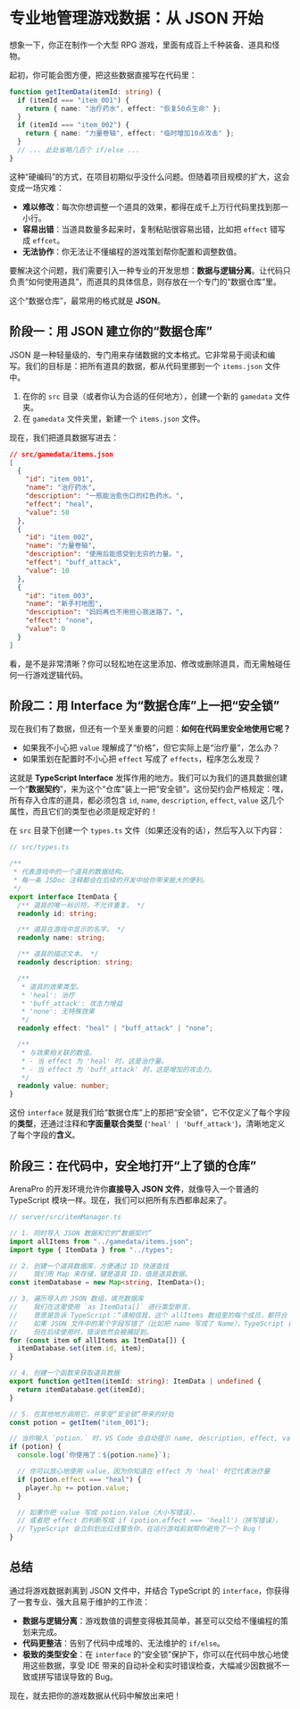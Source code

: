 # 专业地管理游戏数据：从 JSON 开始

想象一下，你正在制作一个大型 RPG 游戏，里面有成百上千种装备、道具和怪物。

起初，你可能会图方便，把这些数据直接写在代码里：

```typescript
function getItemData(itemId: string) {
  if (itemId === "item_001") {
    return { name: "治疗药水", effect: "恢复50点生命" };
  }
  if (itemId === "item_002") {
    return { name: "力量卷轴", effect: "临时增加10点攻击" };
  }
  // ... 此处省略几百个 if/else ...
}
```

这种“硬编码”的方式，在项目初期似乎没什么问题。但随着项目规模的扩大，这会变成一场灾难：

- **难以修改**：每次你想调整一个道具的效果，都得在成千上万行代码里找到那一小行。
- **容易出错**：当道具数量多起来时，复制粘贴很容易出错，比如把 `effect` 错写成 `effcet`。
- **无法协作**：你无法让不懂编程的游戏策划帮你配置和调整数值。

要解决这个问题，我们需要引入一种专业的开发思想：**数据与逻辑分离**。让代码只负责“如何使用道具”，而道具的具体信息，则存放在一个专门的“数据仓库”里。

这个“数据仓库”，最常用的格式就是 **JSON**。

## 阶段一：用 JSON 建立你的“数据仓库”

JSON 是一种轻量级的、专门用来存储数据的文本格式。它非常易于阅读和编写。我们的目标是：把所有道具的数据，都从代码里挪到一个 `items.json` 文件中。

1.  在你的 `src` 目录（或者你认为合适的任何地方），创建一个新的 `gamedata` 文件夹。
2.  在 `gamedata` 文件夹里，新建一个 `items.json` 文件。

现在，我们把道具数据写进去：

```json
// src/gamedata/items.json
[
  {
    "id": "item_001",
    "name": "治疗药水",
    "description": "一瓶能治愈伤口的红色药水。",
    "effect": "heal",
    "value": 50
  },
  {
    "id": "item_002",
    "name": "力量卷轴",
    "description": "使用后能感受到无穷的力量。",
    "effect": "buff_attack",
    "value": 10
  },
  {
    "id": "item_003",
    "name": "新手村地图",
    "description": "妈妈再也不用担心我迷路了。",
    "effect": "none",
    "value": 0
  }
]
```

看，是不是非常清晰？你可以轻松地在这里添加、修改或删除道具，而无需触碰任何一行游戏逻辑代码。

## 阶段二：用 Interface 为“数据仓库”上一把“安全锁”

现在我们有了数据，但还有一个至关重要的问题：**如何在代码里安全地使用它呢？**

- 如果我不小心把 `value` 理解成了“价格”，但它实际上是“治疗量”，怎么办？
- 如果策划在配置时不小心把 `effect` 写成了 `effects`，程序怎么发现？

这就是 **TypeScript Interface** 发挥作用的地方。我们可以为我们的道具数据创建一个“**数据契约**”，来为这个“仓库”装上一把“安全锁”。这份契约会严格规定：嘿，所有存入仓库的道具，都必须包含 `id`, `name`, `description`, `effect`, `value` 这几个属性，而且它们的类型也必须是规定好的！

在 `src` 目录下创建一个 `types.ts` 文件（如果还没有的话），然后写入以下内容：

```typescript
// src/types.ts

/**
 * 代表游戏中的一个道具的数据结构。
 * 每一条 JSDoc 注释都会在后续的开发中给你带来极大的便利。
 */
export interface ItemData {
  /** 道具的唯一标识符，不允许重复。 */
  readonly id: string;

  /** 道具在游戏中显示的名字。 */
  readonly name: string;

  /** 道具的描述文本。 */
  readonly description: string;

  /**
   * 道具的效果类型。
   * 'heal': 治疗
   * 'buff_attack': 攻击力增益
   * 'none': 无特殊效果
   */
  readonly effect: "heal" | "buff_attack" | "none";

  /**
   * 与效果相关联的数值。
   * - 当 effect 为 'heal' 时，这是治疗量。
   * - 当 effect 为 'buff_attack' 时，这是增加的攻击力。
   */
  readonly value: number;
}
```

这份 `interface` 就是我们给“数据仓库”上的那把“安全锁”，它不仅定义了每个字段的**类型**，还通过注释和**字面量联合类型** (`'heal' | 'buff_attack'`)，清晰地定义了每个字段的**含义**。

## 阶段三：在代码中，安全地打开“上了锁的仓库”

ArenaPro 的开发环境允许你**直接导入 JSON 文件**，就像导入一个普通的 TypeScript 模块一样。现在，我们可以把所有东西都串起来了。

```typescript
// server/src/itemManager.ts

// 1. 同时导入 JSON 数据和它的“数据契约”
import allItems from "../gamedata/items.json";
import type { ItemData } from "../types";

// 2. 创建一个道具数据库，方便通过 ID 快速查找
//    我们用 Map 来存储，键是道具 ID，值是道具数据。
const itemDatabase = new Map<string, ItemData>();

// 3. 遍历导入的 JSON 数组，填充数据库
//    我们在这里使用 `as ItemData[]` 进行类型断言，
//    意思是告诉 TypeScript：“请相信我，这个 allItems 数组里的每个成员，都符合 ItemData 这个契约”。
//    如果 JSON 文件中的某个字段写错了（比如把 name 写成了 Name），TypeScript 在这里可能不会报错，
//    但在后续使用时，错误依然会被捕捉到。
for (const item of allItems as ItemData[]) {
  itemDatabase.set(item.id, item);
}

// 4. 创建一个函数来获取道具数据
export function getItem(itemId: string): ItemData | undefined {
  return itemDatabase.get(itemId);
}

// 5. 在其他地方调用它，并享受“安全锁”带来的好处
const potion = getItem("item_001");

// 当你输入 `potion.` 时，VS Code 会自动提示 name, description, effect, value 等属性！
if (potion) {
  console.log(`你使用了：${potion.name}`);

  // 你可以放心地使用 value，因为你知道在 effect 为 'heal' 时它代表治疗量
  if (potion.effect === "heal") {
    player.hp += potion.value;
  }

  // 如果你把 value 写成 potion.Value（大小写错误），
  // 或者把 effect 的判断写成 if (potion.effect === 'heall')（拼写错误），
  // TypeScript 会立刻划出红线警告你，在运行游戏前就帮你避免了一个 Bug！
}
```

## 总结

通过将游戏数据剥离到 JSON 文件中，并结合 TypeScript 的 `interface`，你获得了一套专业、强大且易于维护的工作流：

- **数据与逻辑分离**：游戏数值的调整变得极其简单，甚至可以交给不懂编程的策划来完成。
- **代码更整洁**：告别了代码中成堆的、无法维护的 `if/else`。
- **极致的类型安全**：在 `interface` 的“安全锁”保护下，你可以在代码中放心地使用这些数据，享受 IDE 带来的自动补全和实时错误检查，大幅减少因数据不一致或拼写错误导致的 Bug。

现在，就去把你的游戏数据从代码中解放出来吧！
